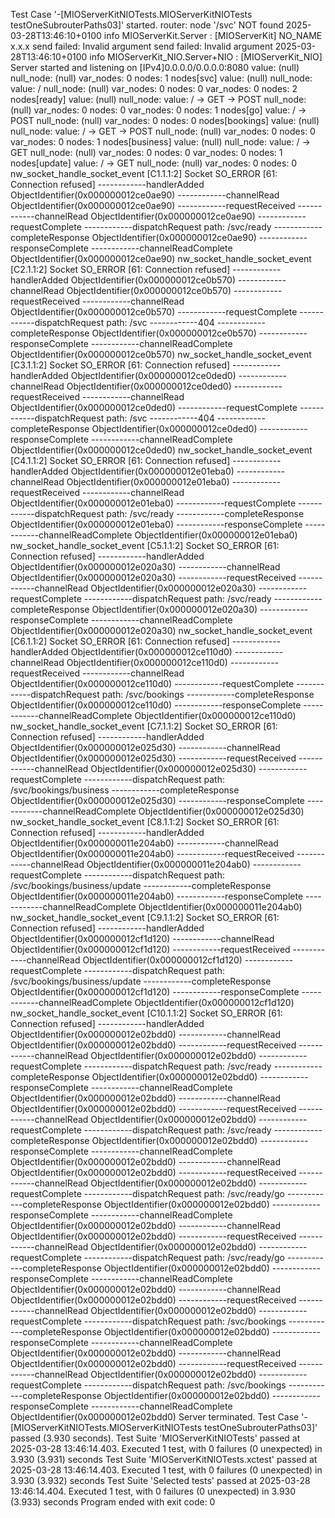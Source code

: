 Test Case '-[MIOServerKitNIOTests.MIOServerKitNIOTests testOneSubrouterPaths03]' started.
router: node '/svc' NOT found
2025-03-28T13:46:10+0100 info MIOServerKit.Server : [MIOServerKit] NO_NAME x.x.x
send failed: Invalid argument
send failed: Invalid argument
2025-03-28T13:46:10+0100 info MIOServerKit_NIO.Server+NIO : [MIOServerKit_NIO] Server started and listening on [IPv4]0.0.0.0/0.0.0.0:8080
value: (null)
null_node: (null)
var_nodes: 0
nodes: 1
nodes[svc]
    value: (null)
    null_node: 
        value: 
            /
        null_node: (null)
        var_nodes: 0
        nodes: 0
    var_nodes: 0
    nodes: 2
    nodes[ready]
        value: (null)
        null_node: 
            value: 
                /
                  -> GET <no extra url>
                  -> POST <no extra url>
            null_node: (null)
            var_nodes: 0
            nodes: 0
        var_nodes: 0
        nodes: 1
        nodes[go]
            value: 
                /
                  -> POST <no extra url>
            null_node: (null)
            var_nodes: 0
            nodes: 0
    nodes[bookings]
        value: (null)
        null_node: 
            value: 
                /
                  -> GET <no extra url>
                  -> POST <no extra url>
            null_node: (null)
            var_nodes: 0
            nodes: 0
        var_nodes: 0
        nodes: 1
        nodes[business]
            value: (null)
            null_node: 
                value: 
                    /
                      -> GET <no extra url>
                null_node: (null)
                var_nodes: 0
                nodes: 0
            var_nodes: 0
            nodes: 1
            nodes[update]
                value: 
                    /
                      -> GET <no extra url>
                null_node: (null)
                var_nodes: 0
                nodes: 0
nw_socket_handle_socket_event [C1.1.1:2] Socket SO_ERROR [61: Connection refused]
------------handlerAdded  ObjectIdentifier(0x000000012ce0ae90)
------------channelRead  ObjectIdentifier(0x000000012ce0ae90)
------------requestReceived
------------channelRead  ObjectIdentifier(0x000000012ce0ae90)
------------requestComplete
------------dispatchRequest  path: /svc/ready
------------completeResponse  ObjectIdentifier(0x000000012ce0ae90)
------------responseComplete
------------channelReadComplete  ObjectIdentifier(0x000000012ce0ae90)
nw_socket_handle_socket_event [C2.1.1:2] Socket SO_ERROR [61: Connection refused]
------------handlerAdded  ObjectIdentifier(0x000000012ce0b570)
------------channelRead  ObjectIdentifier(0x000000012ce0b570)
------------requestReceived
------------channelRead  ObjectIdentifier(0x000000012ce0b570)
------------requestComplete
------------dispatchRequest  path: /svc
------------404
------------completeResponse  ObjectIdentifier(0x000000012ce0b570)
------------responseComplete
------------channelReadComplete  ObjectIdentifier(0x000000012ce0b570)
nw_socket_handle_socket_event [C3.1.1:2] Socket SO_ERROR [61: Connection refused]
------------handlerAdded  ObjectIdentifier(0x000000012ce0ded0)
------------channelRead  ObjectIdentifier(0x000000012ce0ded0)
------------requestReceived
------------channelRead  ObjectIdentifier(0x000000012ce0ded0)
------------requestComplete
------------dispatchRequest  path: /svc
------------404
------------completeResponse  ObjectIdentifier(0x000000012ce0ded0)
------------responseComplete
------------channelReadComplete  ObjectIdentifier(0x000000012ce0ded0)
nw_socket_handle_socket_event [C4.1.1:2] Socket SO_ERROR [61: Connection refused]
------------handlerAdded  ObjectIdentifier(0x000000012e01eba0)
------------channelRead  ObjectIdentifier(0x000000012e01eba0)
------------requestReceived
------------channelRead  ObjectIdentifier(0x000000012e01eba0)
------------requestComplete
------------dispatchRequest  path: /svc/ready
------------completeResponse  ObjectIdentifier(0x000000012e01eba0)
------------responseComplete
------------channelReadComplete  ObjectIdentifier(0x000000012e01eba0)
nw_socket_handle_socket_event [C5.1.1:2] Socket SO_ERROR [61: Connection refused]
------------handlerAdded  ObjectIdentifier(0x000000012e020a30)
------------channelRead  ObjectIdentifier(0x000000012e020a30)
------------requestReceived
------------channelRead  ObjectIdentifier(0x000000012e020a30)
------------requestComplete
------------dispatchRequest  path: /svc/ready
------------completeResponse  ObjectIdentifier(0x000000012e020a30)
------------responseComplete
------------channelReadComplete  ObjectIdentifier(0x000000012e020a30)
nw_socket_handle_socket_event [C6.1.1:2] Socket SO_ERROR [61: Connection refused]
------------handlerAdded  ObjectIdentifier(0x000000012ce110d0)
------------channelRead  ObjectIdentifier(0x000000012ce110d0)
------------requestReceived
------------channelRead  ObjectIdentifier(0x000000012ce110d0)
------------requestComplete
------------dispatchRequest  path: /svc/bookings
------------completeResponse  ObjectIdentifier(0x000000012ce110d0)
------------responseComplete
------------channelReadComplete  ObjectIdentifier(0x000000012ce110d0)
nw_socket_handle_socket_event [C7.1.1:2] Socket SO_ERROR [61: Connection refused]
------------handlerAdded  ObjectIdentifier(0x000000012e025d30)
------------channelRead  ObjectIdentifier(0x000000012e025d30)
------------requestReceived
------------channelRead  ObjectIdentifier(0x000000012e025d30)
------------requestComplete
------------dispatchRequest  path: /svc/bookings/business
------------completeResponse  ObjectIdentifier(0x000000012e025d30)
------------responseComplete
------------channelReadComplete  ObjectIdentifier(0x000000012e025d30)
nw_socket_handle_socket_event [C8.1.1:2] Socket SO_ERROR [61: Connection refused]
------------handlerAdded  ObjectIdentifier(0x000000011e204ab0)
------------channelRead  ObjectIdentifier(0x000000011e204ab0)
------------requestReceived
------------channelRead  ObjectIdentifier(0x000000011e204ab0)
------------requestComplete
------------dispatchRequest  path: /svc/bookings/business/update
------------completeResponse  ObjectIdentifier(0x000000011e204ab0)
------------responseComplete
------------channelReadComplete  ObjectIdentifier(0x000000011e204ab0)
nw_socket_handle_socket_event [C9.1.1:2] Socket SO_ERROR [61: Connection refused]
------------handlerAdded  ObjectIdentifier(0x000000012cf1d120)
------------channelRead  ObjectIdentifier(0x000000012cf1d120)
------------requestReceived
------------channelRead  ObjectIdentifier(0x000000012cf1d120)
------------requestComplete
------------dispatchRequest  path: /svc/bookings/business/update
------------completeResponse  ObjectIdentifier(0x000000012cf1d120)
------------responseComplete
------------channelReadComplete  ObjectIdentifier(0x000000012cf1d120)
nw_socket_handle_socket_event [C10.1.1:2] Socket SO_ERROR [61: Connection refused]
------------handlerAdded  ObjectIdentifier(0x000000012e02bdd0)
------------channelRead  ObjectIdentifier(0x000000012e02bdd0)
------------requestReceived
------------channelRead  ObjectIdentifier(0x000000012e02bdd0)
------------requestComplete
------------dispatchRequest  path: /svc/ready
------------completeResponse  ObjectIdentifier(0x000000012e02bdd0)
------------responseComplete
------------channelReadComplete  ObjectIdentifier(0x000000012e02bdd0)
------------channelRead  ObjectIdentifier(0x000000012e02bdd0)
------------requestReceived
------------channelRead  ObjectIdentifier(0x000000012e02bdd0)
------------requestComplete
------------dispatchRequest  path: /svc/ready
------------completeResponse  ObjectIdentifier(0x000000012e02bdd0)
------------responseComplete
------------channelReadComplete  ObjectIdentifier(0x000000012e02bdd0)
------------channelRead  ObjectIdentifier(0x000000012e02bdd0)
------------requestReceived
------------channelRead  ObjectIdentifier(0x000000012e02bdd0)
------------requestComplete
------------dispatchRequest  path: /svc/ready/go
------------completeResponse  ObjectIdentifier(0x000000012e02bdd0)
------------responseComplete
------------channelReadComplete  ObjectIdentifier(0x000000012e02bdd0)
------------channelRead  ObjectIdentifier(0x000000012e02bdd0)
------------requestReceived
------------channelRead  ObjectIdentifier(0x000000012e02bdd0)
------------requestComplete
------------dispatchRequest  path: /svc/ready/go
------------completeResponse  ObjectIdentifier(0x000000012e02bdd0)
------------responseComplete
------------channelReadComplete  ObjectIdentifier(0x000000012e02bdd0)
------------channelRead  ObjectIdentifier(0x000000012e02bdd0)
------------requestReceived
------------channelRead  ObjectIdentifier(0x000000012e02bdd0)
------------requestComplete
------------dispatchRequest  path: /svc/bookings
------------completeResponse  ObjectIdentifier(0x000000012e02bdd0)
------------responseComplete
------------channelReadComplete  ObjectIdentifier(0x000000012e02bdd0)
------------channelRead  ObjectIdentifier(0x000000012e02bdd0)
------------requestReceived
------------channelRead  ObjectIdentifier(0x000000012e02bdd0)
------------requestComplete
------------dispatchRequest  path: /svc/bookings
------------completeResponse  ObjectIdentifier(0x000000012e02bdd0)
------------responseComplete
------------channelReadComplete  ObjectIdentifier(0x000000012e02bdd0)
Server terminated.
Test Case '-[MIOServerKitNIOTests.MIOServerKitNIOTests testOneSubrouterPaths03]' passed (3.930 seconds).
Test Suite 'MIOServerKitNIOTests' passed at 2025-03-28 13:46:14.403.
	 Executed 1 test, with 0 failures (0 unexpected) in 3.930 (3.931) seconds
Test Suite 'MIOServerKitNIOTests.xctest' passed at 2025-03-28 13:46:14.403.
	 Executed 1 test, with 0 failures (0 unexpected) in 3.930 (3.932) seconds
Test Suite 'Selected tests' passed at 2025-03-28 13:46:14.404.
	 Executed 1 test, with 0 failures (0 unexpected) in 3.930 (3.933) seconds
Program ended with exit code: 0